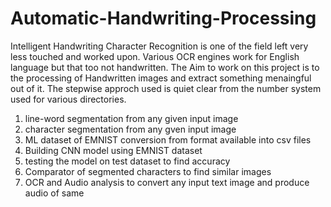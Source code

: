 # Automatic-Handwriting-Processing
Intelligent Handwriting Character Recognition is one of the field left very less touched and worked upon. Various OCR engines work for English language but that too not handwritten. The Aim to work on this project is to the processing of Handwritten images and extract something menaingful out of it. The stepwise approch used is quiet clear from the number system  used for various directories.

1. line-word segmentation from any given input image 
2. character segmentation from any gven input image
3. ML dataset of EMNIST conversion from format available into csv files
4. Building CNN model using EMNIST dataset
5. testing the model on test dataset to find accuracy
6. Comparator of segmented characters to find similar images
7. OCR and Audio analysis to convert any input text image and produce audio of same
